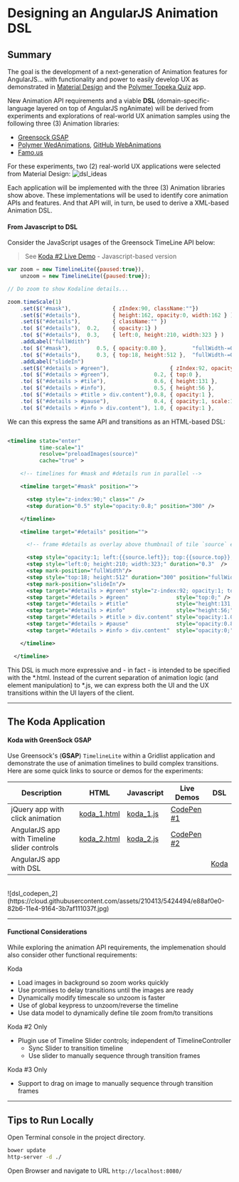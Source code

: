 # Designing an AngularJS Animation DSL

## Summary

The goal is the development of a next-generation of Animation features for AngularJS... with functionality and power to easily develop UX as demonstrated in [Material Design](http://www.google.com/design/spec/material-design/introduction.html) and the [Polymer Topeka Quiz](https://www.polymer-project.org/apps/topeka/) app.

New Animation API requirements and a viable **DSL** (domain-specific-language layered on top of AngularJS ngAnimate) will be derived from experiments and explorations of real-world UX animation samples using the following three (3) Animation libraries:

*  [Greensock GSAP](https://github.com/greensock/GreenSock-JS)
*  [Polymer WedAnimations](https://www.polymer-project.org/platform/web-animations.html), [GitHub  WebAnimations](https://github.com/web-animations/web-animations-js)
*  [Famo.us](http://famo.us/)

For these experiments, two (2) real-world UX applications were selected from Material Design: 
![dsl_ideas](https://cloud.githubusercontent.com/assets/210413/5424470/0d8c746e-82b6-11e4-92ba-3c76a5b89807.jpg)

Each application will be implemented with the three (3) Animation libraries show above. These implementations will be used to identify core animation APIs and features. And that API will, in turn, be used to derive a XML-based Animation DSL.

#### From Javascript to DSL 

Consider the JavaScript usages of the Greensock TimeLine API below:

> See [Koda #2 Live Demo](http://codepen.io/ThomasBurleson/pen/OPMgqj) - Javascript-based version

```js
var zoom = new TimelineLite({paused:true}),
    unzoom = new TimelineLite({paused:true});

// Do zoom to show Kodaline details...

zoom.timeScale(1)
    .set($("#mask"),             { zIndex:90, className:""})
    .set($("#details"),          { height:162, opacity:0, width:162 } )
    .set($("#details"),          { className:"" })
    .to( $("#details"),  0.2,    { opacity:1} )
    .to( $("#details"),  0.3,    { left:0, height:210, width:323 } )
    .addLabel("fullWdith")
    .to( $("#mask"),        0.5, { opacity:0.80 },        "fullWidth-=0.3" )
    .to( $("#details"),     0.3, { top:18, height:512 },  "fullWidth-=0.05" )
    .addLabel("slideIn")
    .set($("#details > #green"),                   { zIndex:92, opacity:1.0, top:21, className:"" })
    .to( $("#details > #green"),              0.2, { top:0 },                "slideIn" )
    .to( $("#details > #tile"),               0.6, { height:131 },           "fullWdith")
    .to( $("#details > #info"),               0.5, { height:56 },            "fullWdith+=0.2")
    .to( $("#details > #title > div.content"),0.8, { opacity:1 },            "fullWdith+=0.3")
    .to( $("#details > #pause"),              0.4, { opacity:1, scale:1.0 }, "fullWidth+=0.4")
    .to( $("#details > #info > div.content"), 1.0, { opacity:1 },            "fullWdith+=0.6");
```            

We can this express the same API and transitions as an HTML-based DSL:

```xml

<timeline state="enter"
          time-scale="1"
          resolve="preloadImages(source)"
          cache="true" >

    <!-- timelines for #mask and #details run in parallel -->

    <timeline target="#mask" position="">

      <step style="z-index:90;" class="" />
      <step duration="0.5" style="opacity:0.8;" position="300" />

    </timeline>

    <timeline target="#details" position="">

      <!-- frame #details as overlay above thumbnail of tile `source` element -->

      <step style="opacity:1; left:{{source.left}}; top:{{source.top}}; width:{{source.width}}; height:{{source.height}};" class="" />
      <step style="left:0; height:210; width:323;" duration="0.3"  />
      <step mark-position="fullWidth"/>
      <step style="top:18; height:512" duration="300" position="fullWidth-=0.3"/>
      <step mark-position="slideIn"/>
      <step target="#details > #green" style="z-index:92; opacity:1; top:21;" class="" />
      <step target="#details > #green"               style="top:0;" />
      <step target="#details > #title"               style="height:131;"  duration="200" position="fullWidth" />
      <step target="#details > #info"                style="height:56;"   duration="0.6" position="fullWidth+=0.2" />
      <step target="#details > #title > div.content" style="opacity:1.0;" duration="500" position="fullWidth+=0.3" />
      <step target="#details > #pause"               style="opacity:0.8;" duration="800" position="fullWidth+=0.4" />
      <step target="#details > #info > div.content"  style="opacity:0;"   duration="0.4" position="fullWidth+=0.6" />

    </timeline>

  </timeline>

```

This DSL is much more expressive and - in fact - is intended to be specified with the *.html. Instead of the current separation of animation logic (and element manipulation) to *.js, we can express both the UI and the UX transitions within the UI layers of the client.

---

## The Koda Application

#### Koda with GreenSock GSAP 

Use Greensock's (**GSAP**) `TimelineLite` within a Gridlist application and demonstrate the use of animation timelines to build complex transitions. Here are some quick links to source or demos for the experiments:

| Description | HTML | Javascript | Live Demos | DSL |
|--------|--------|--------|--------|--------|
| jQuery app with click animation | [koda_1.html](src/koda_1.html) |  [koda_1.js](src/assets/js/koda_1.js) | [CodePen #1](http://codepen.io/ThomasBurleson/pen/OPMgqj) |  | 
| AngularJS app with Timeline slider controls | [koda_2.html](src/koda_2.html) |  [koda_2.js](src/assets/js/koda_2.js) | [CodePen #2](http://codepen.io/ThomasBurleson/pen/ByKVGg)  | |
| AngularJS app with DSL |  | |  | [Koda](https://github.com/ThomasBurleson/angularjs-animations-dsl/tree/master/docs/dsl)|
<br/>
![dsl_codepen_2](https://cloud.githubusercontent.com/assets/210413/5424494/e88af0e0-82b6-11e4-9164-3b7af111037f.jpg)

---

#### Functional Considerations

While exploring the animation API requirements, the implemenation should also consider other functional requirements:

Koda 

- Load images in background so zoom works quickly
- Use promises to delay transitions until the images are ready
- Dynamically modify timescale so unzoom is faster
- Use of global keypress to unzoom/reverse the timeline
- Use data model to dynamically define tile zoom from/to transitions

Koda #2 Only

- Plugin use of Timeline Slider controls; independent of TimelineController
  - Sync Slider to transition timeline
  - Use slider to manually sequence through transition frames

Koda #3 Only

- Support to drag on image to manually sequence through transition frames

---

## Tips to Run Locally

Open Terminal console in the project directory.

```sh
bower update
http-server -d ./
```

Open Browser and navigate to URL `http://localhost:8080/`
